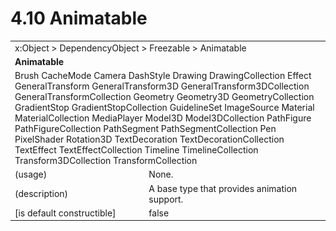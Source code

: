 <html dir="LTR" xmlns:mshelp="http://msdn.microsoft.com/mshelp" xmlns:ddue="http://ddue.schemas.microsoft.com/authoring/2003/5" xmlns:xlink="http://www.w3.org/1999/xlink" xmlns:tool="http://www.microsoft.com/tooltip">

<body>
 <input type="hidden" id="userDataCache" class="userDataStyle">
 <input type="hidden" id="hiddenScrollOffset">
 <img id="dropDownImage" style="display:none; height:0; width:0;" src="../local/drpdown.gif">
 <img id="dropDownHoverImage" style="display:none; height:0; width:0;" src="../local/drpdown_orange.gif">
 <img id="collapseImage" style="display:none; height:0; width:0;" src="../local/collapse.gif">
 <img id="expandImage" style="display:none; height:0; width:0;" src="../local/exp.gif">
 <img id="collapseAllImage" style="display:none; height:0; width:0;" src="../local/collall.gif">
 <img id="expandAllImage" style="display:none; height:0; width:0;" src="../local/expall.gif">
 <img id="copyImage" style="display:none; height:0; width:0;" src="../local/copycode.gif">
 <img id="copyHoverImage" style="display:none; height:0; width:0;" src="../local/copycodeHighlight.gif">
 <div id="header"><h1 class="heading">4.10 Animatable</h1></div>

 <div id="mainSection">
 <div id="mainBody">
 <div id="allHistory" class="saveHistory" onsave="saveAll()" onload="loadAll()"></div>
 <p xmlns:wsd="http://wsdev.schemas.microsoft.com/authoring/2008/2" xmlns:msxsl="urn:schemas-microsoft-com:xslt" xmlns:script="urn:script" xmlns:build="urn:build">
 </p>
 <div id="sectionSection0" class="section" name="collapseableSection">
 <content xmlns="http://ddue.schemas.microsoft.com/authoring/2003/5" xmlns:wsd="http://wsdev.schemas.microsoft.com/authoring/2008/2" xmlns:msxsl="urn:schemas-microsoft-com:xslt" xmlns:script="urn:script" xmlns:build="urn:build">
 </content>
 </div>
 <div id="sectionSection1" class="section" name="collapseableSection">
 <content xmlns="http://ddue.schemas.microsoft.com/authoring/2003/5" xmlns:wsd="http://wsdev.schemas.microsoft.com/authoring/2008/2" xmlns:msxsl="urn:schemas-microsoft-com:xslt" xmlns:script="urn:script" xmlns:build="urn:build">
 <table class="ProtocolAuthoredTable" xmlns="">
 <tr><td colspan="2">
<mshelp:link keywords="86913f34-aa06-4c94-9f09-83936a822fd8" tabindex="0">x:Object</mshelp:link> &gt; <mshelp:link keywords="22a604a1-b593-4464-91e4-488285506428" tabindex="0">DependencyObject</mshelp:link> &gt; <mshelp:link keywords="6724267f-782a-4509-a6e9-19f1e3acf436" tabindex="0">Freezable</mshelp:link> &gt; <mshelp:link keywords="4e196363-585f-4026-aad1-79907d6b01af" tabindex="0">Animatable</mshelp:link> </td>
 </tr>
 <tr><td colspan="2">
 <b>
Animatable </b>
 </td>
 </tr>
 <tr><td colspan="2">
<mshelp:link keywords="ac82382e-77f7-491e-a223-c4613b694daa" tabindex="0">Brush</mshelp:link> <mshelp:link keywords="3bfe011a-4135-4fa4-a936-5b955de94078" tabindex="0">CacheMode</mshelp:link> <mshelp:link keywords="967b1c8d-7e5d-4364-a21a-ff48901d49c9" tabindex="0">Camera</mshelp:link> <mshelp:link keywords="9d682100-eeb7-476a-b95b-6b648dd8cd47" tabindex="0">DashStyle</mshelp:link> <mshelp:link keywords="ff9aae23-ace1-4519-8f73-5a674a9568da" tabindex="0">Drawing</mshelp:link> <mshelp:link keywords="226a9276-cd7a-4b16-a54c-74c78828e37a" tabindex="0">DrawingCollection</mshelp:link> <mshelp:link keywords="26e2ecde-7854-4aaa-98bc-d64c6ce5adcf" tabindex="0">Effect</mshelp:link> <mshelp:link keywords="b287cf99-451e-4b91-8cd5-d2d70902c601" tabindex="0">GeneralTransform</mshelp:link> <mshelp:link keywords="b963831c-e638-453e-8c41-34d3645cea55" tabindex="0">GeneralTransform3D</mshelp:link> <mshelp:link keywords="d8f79f42-2ed8-4f8c-8ea6-3c7f40d3d9f3" tabindex="0">GeneralTransform3DCollection</mshelp:link> <mshelp:link keywords="489cd00a-6ba5-4d60-ad54-98da8008bccb" tabindex="0">GeneralTransformCollection</mshelp:link> <mshelp:link keywords="79cc5c62-c476-4ca3-8778-6fd5e0d5fb75" tabindex="0">Geometry</mshelp:link> <mshelp:link keywords="6c9a9be8-0416-4358-9d7f-17a255a24711" tabindex="0">Geometry3D</mshelp:link> <mshelp:link keywords="f51f8c1c-8541-4015-8066-fb8cf8a1b3fb" tabindex="0">GeometryCollection</mshelp:link> <mshelp:link keywords="4c8c839d-3da0-4ec8-a219-76a1bf2f857a" tabindex="0">GradientStop</mshelp:link> <mshelp:link keywords="deb0087c-4ed0-45aa-94d8-a0cd239ed123" tabindex="0">GradientStopCollection</mshelp:link> <mshelp:link keywords="947085fa-72e0-4214-875d-7aa5626422c1" tabindex="0">GuidelineSet</mshelp:link> <mshelp:link keywords="23bc57d7-c252-4196-8914-ea89c5c45349" tabindex="0">ImageSource</mshelp:link> <mshelp:link keywords="97ec4685-8400-4cc7-ad6e-a15766b08926" tabindex="0">Material</mshelp:link> <mshelp:link keywords="b3933e21-1b1d-4c90-b503-25acfe0d3e80" tabindex="0">MaterialCollection</mshelp:link> <mshelp:link keywords="25a19eaf-40a7-4bb8-8b7d-e264a678285e" tabindex="0">MediaPlayer</mshelp:link> <mshelp:link keywords="9962998c-79ae-4924-b09c-c99d1919f955" tabindex="0">Model3D</mshelp:link> <mshelp:link keywords="0c90d0c9-c518-4a76-8fd6-02ba85d23bad" tabindex="0">Model3DCollection</mshelp:link> <mshelp:link keywords="d7a1074c-3cd1-48bb-840f-6c1ee7eb2388" tabindex="0">PathFigure</mshelp:link> <mshelp:link keywords="cd42dbfc-a5f9-452d-9c9f-6761bee414ff" tabindex="0">PathFigureCollection</mshelp:link> <mshelp:link keywords="d7cac774-8ff7-4e7b-8e12-18afbb0f6671" tabindex="0">PathSegment</mshelp:link> <mshelp:link keywords="4b43062c-9a97-4b89-849d-d61853d53194" tabindex="0">PathSegmentCollection</mshelp:link> <mshelp:link keywords="48793b1e-dd37-4e50-bda4-fe73d3b4e095" tabindex="0">Pen</mshelp:link> <mshelp:link keywords="bbb4a89d-0cf0-4c46-991b-9bf315749ed9" tabindex="0">PixelShader</mshelp:link> <mshelp:link keywords="2a194c9d-da1f-4433-aa16-dd7d8ca55c75" tabindex="0">Rotation3D</mshelp:link> <mshelp:link keywords="89846651-6c27-4e6d-af4d-08aa4d46728f" tabindex="0">TextDecoration</mshelp:link> <mshelp:link keywords="d5dff2e9-adf7-4ea9-8a32-40c411010c42" tabindex="0">TextDecorationCollection</mshelp:link> <mshelp:link keywords="b0e73e05-cfe2-4eaf-8e91-329bf17a71db" tabindex="0">TextEffect</mshelp:link> <mshelp:link keywords="a8806de8-30df-4126-b0aa-17205f53cd6c" tabindex="0">TextEffectCollection</mshelp:link> <mshelp:link keywords="7291e215-1ee2-4c13-a6bb-0b337f96011b" tabindex="0">Timeline</mshelp:link> <mshelp:link keywords="da2a5111-8880-4a00-b800-bb1b39ec6f4a" tabindex="0">TimelineCollection</mshelp:link> <mshelp:link keywords="01784bc2-2b78-41ff-b572-33467a5ff09d" tabindex="0">Transform3DCollection</mshelp:link> <mshelp:link keywords="69300207-2fd2-4cbf-92a8-ed0cb7ebc4bc" tabindex="0">TransformCollection</mshelp:link> </td>
 </tr>
 <tr><td><div class="indent0">(usage)</div></td>
 <td>None. </td>
 </tr>
 <tr><td><div class="indent0">(description)</div></td>
 <td>A base type that provides animation support. </td>
 </tr>
 <tr><td><div class="indent0">[is default constructible]</div></td>
 <td>false </td>
 </tr>
</table>
 </content>
 </div>
 <!--[if gte IE 5]>
 <tool:tip element="languageFilterToolTip" avoidmouse="false"/>
 <![endif]-->
 </div>
 <a name="feedback"></a><span></span>
 </div>
</body></html>
